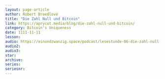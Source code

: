 ```yaml
---
layout: page-article
author: Robert Breedlove
title: "Die Zahl Null und Bitcoin"
link: https://aprycot.media/blog/die-zahl-null-und-bitcoin/
category: Bitcoin's Uniqueness
date: 1111-11-11
lesson: 
audio: https://einundzwanzig.space/podcast/lesestunde-06-die-zahl-null-und-bitcoin-robert-breedlove/
audio2: 
audio3: 
star: 
archive: 
series: 
seriesnr: 
---
```

